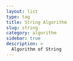 ```yaml
---
layout: list
type: tag
title: String Algorithm
slug: string
category: algorithm
sidebar: true
description: >
  Algorithm of String
---
```

